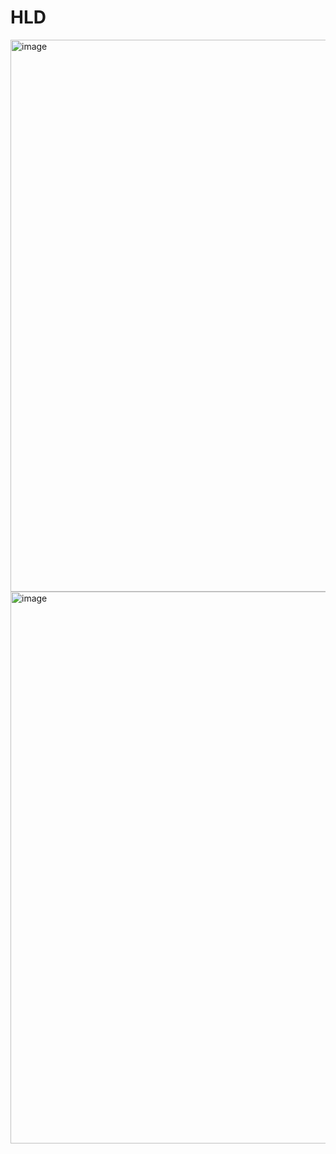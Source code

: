 # HLD
<img width="1472" height="883" alt="image" src="https://github.com/user-attachments/assets/a32aafbe-3136-43a9-8c23-12bf82d1a7e0" />
<img width="1472" height="883" alt="image" src="https://github.com/user-attachments/assets/4fb0b28f-ce5d-4f57-a5df-4ecc681768e9" />

